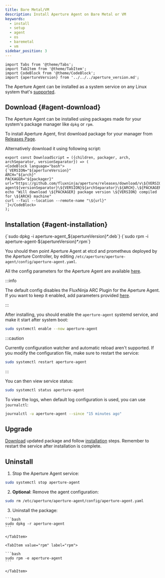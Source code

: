 ```yaml
---
title: Bare Metal/VM
description: Install Aperture Agent on Bare Metal or VM
keywords:
  - install
  - setup
  - agent
  - os
  - baremetal
  - vm
sidebar_position: 3
---
```


```mdx-code-block
import Tabs from '@theme/Tabs';
import TabItem from '@theme/TabItem';
import CodeBlock from '@theme/CodeBlock';
import {apertureVersion} from '../../../aperture_version.md';
```

The Aperture Agent can be installed as a system service on any Linux system
that's [supported](supported-platforms.md).

## Download {#agent-download}

The Aperture Agent can be installed using packages made for your system's
package manager like `dpkg` or `rpm`.

To install Aperture Agent, first download package for your manager from
[Releases Page](https://github.com/fluxninja/aperture/releases/latest).

Alternatively download it using following script:

```mdx-code-block
export const DownloadScript = ({children, packager, arch, archSeparator, versionSeparator}) => (
<CodeBlock language="bash">
{`VERSION="${apertureVersion}"
ARCH="${arch}"
PACKAGER="${packager}"
url="https://github.com/fluxninja/aperture/releases/download/v\${VERSION}/aperture-agent${versionSeparator}\${VERSION}${archSeparator}\${ARCH}.\${PACKAGER}"
echo "Will download \${PACKAGER} package version \${VERSION} compiled for \${ARCH} machine"
curl --fail --location --remote-name "\${url}"
`}</CodeBlock>
);
```

<Tabs groupId="packageManager" queryString>
  <TabItem value="dpkg" label="dpkg">
    <DownloadScript packager="deb" arch="amd64" archSeparator="_" versionSeparator="_" />
  </TabItem>
  <TabItem value="rpm" label="rpm">
    <DownloadScript packager="rpm" arch="x86_64" archSeparator="." versionSeparator="-" />
  </TabItem>
</Tabs>

## Installation {#agent-installation}

<Tabs groupId="packageManager" queryString>
  <TabItem value="dpkg" label="dpkg">
    <CodeBlock language="bash">{`sudo dpkg -i aperture-agent_${apertureVersion}*.deb`}</CodeBlock>
  </TabItem>
  <TabItem value="rpm" label="rpm">
    <CodeBlock language="bash">{`sudo rpm -i aperture-agent-${apertureVersion}*.rpm`}</CodeBlock>
  </TabItem>
</Tabs>

You should then point Aperture Agent at etcd and prometheus deployed by the
Aperture Controller, by editing
`/etc/aperture/aperture-agent/config/aperture-agent.yaml`.

All the config parameters for the Aperture Agent are available
[here](/references/configuration/agent.md).

:::info

The default config disables the FluxNinja ARC Plugin for the Aperture Agent. If
you want to keep it enabled, add parameters provided
[here](/arc/plugin.md#configuration).

:::

After installing, you should enable the `aperture-agent` systemd service, and
make it start after system boot:

```bash
sudo systemctl enable --now aperture-agent
```

:::caution

Currently configuration watcher and automatic reload aren't supported. If you
modify the configuration file, make sure to restart the service:

```bash
sudo systemctl restart aperture-agent
```

:::

You can then view service status:

```bash
sudo systemctl status aperture-agent
```

To view the logs, when default log configuration is used, you can use
`journalctl`:

```bash
journalctl -u aperture-agent --since "15 minutes ago"
```

## Upgrade

[Download](#agent-download) updated package and follow
[installation](#agent-installation) steps. Remember to restart the service after
installation is complete.

## Uninstall

1. Stop the Aperture Agent service:

```bash
sudo systemctl stop aperture-agent
```

2. **Optional**: Remove the agent configuration:

```bash
sudo rm /etc/aperture/aperture-agent/config/aperture-agent.yaml
```

3. Uninstall the package:

  <Tabs groupId="packageManager" queryString>
    <TabItem value="dpkg" label="dpkg">

    ```bash
    sudo dpkg -r aperture-agent
    ```

    </TabItem>

    <TabItem value="rpm" label="rpm">

    ```bash
    sudo rpm -e aperture-agent
    ```

    </TabItem>

  </Tabs>
